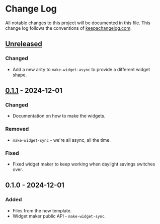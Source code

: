 # Change Log
All notable changes to this project will be documented in this file. This change log follows the conventions of [keepachangelog.com](http://keepachangelog.com/).

## [Unreleased]
### Changed
- Add a new arity to `make-widget-async` to provide a different widget shape.

## [0.1.1] - 2024-12-01
### Changed
- Documentation on how to make the widgets.

### Removed
- `make-widget-sync` - we're all async, all the time.

### Fixed
- Fixed widget maker to keep working when daylight savings switches over.

## 0.1.0 - 2024-12-01
### Added
- Files from the new template.
- Widget maker public API - `make-widget-sync`.

[Unreleased]: https://sourcehost.site/your-name/p1/compare/0.1.1...HEAD
[0.1.1]: https://sourcehost.site/your-name/p1/compare/0.1.0...0.1.1
